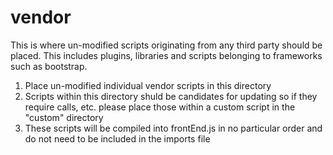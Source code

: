 # vendor

This is where un-modified scripts originating from any third party should be placed.
This includes plugins, libraries and scripts belonging to frameworks such as bootstrap.

1. Place un-modified individual vendor scripts in this directory
2. Scripts within this directory shuld be candidates for updating so if they require calls, etc. please place those within a custom script in the "custom" directory
3. These scripts will be compiled into frontEnd.js in no particular order and do not need to be included in the imports file